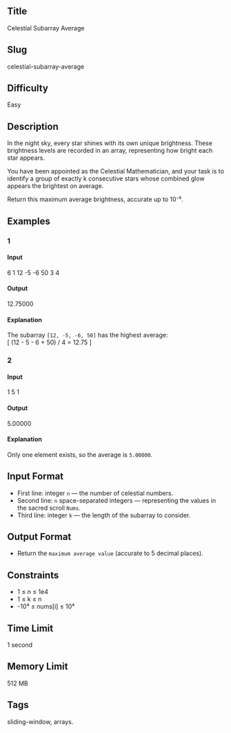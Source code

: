 ## Title

Celestial Subarray Average

## Slug

celestial-subarray-average

## Difficulty

Easy

## Description


In the night sky, every star shines with its own unique brightness. These brightness levels are recorded in an array, representing how bright each star appears.

You have been appointed as the Celestial Mathematician, and your task is to identify a group of exactly k consecutive stars whose combined glow appears the brightest on average.

Return this maximum average brightness, accurate up to 10⁻⁵.



## Examples

### 1

#### Input

6
1 12 -5 -6 50 3
4

#### Output

12.75000

#### Explanation

The subarray `[12, -5, -6, 50]` has the highest average:  
\[
(12 - 5 - 6 + 50) / 4 = 12.75
\]

### 2

#### Input

1
5
1

#### Output

5.00000

#### Explanation

Only one element exists, so the average is `5.00000`.  

## Input Format  


- First line: integer `n` — the number of celestial numbers.  
- Second line: `n` space-separated integers — representing the values in the sacred scroll `Nums`.  
- Third line: integer `k` — the length of the subarray to consider.

## Output Format  

- Return the `maximum average value` (accurate to 5 decimal places).  



## Constraints  

- 1 ≤ n ≤ 1e4
- 1 ≤ k ≤ n  
- -10⁴ ≤ nums[i] ≤ 10⁴  

## Time Limit

1 second

## Memory Limit

512 MB

## Tags

sliding-window, arrays. 
